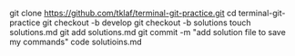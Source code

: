 git clone https://github.com/tklaf/terminal-git-practice.git
cd terminal-git-practice
git checkout -b develop
git checkout -b solutions
touch solutions.md
git add solutions.md
git commit -m "add solution file to save my commands"
code solutioins.md
